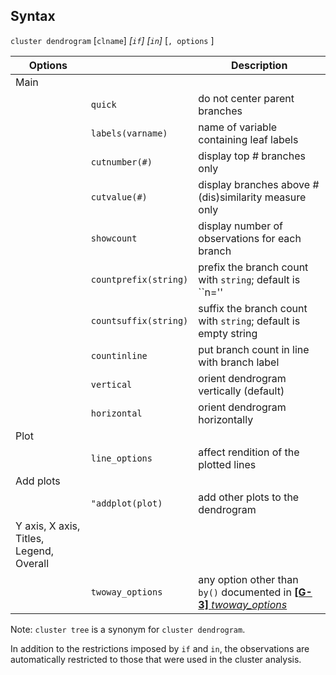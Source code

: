 ## Syntax

`cluster dendrogram` \[`clname`\] _\[`if`\]
\[`in`\]_ \[`, options` \]

| Options                                 |                       | Description                                                                                                                                                          |
|-----------------------------------------|-----------------------|----------------------------------------------------------------------------------------------------------------------------------------------------------------------|
| Main                                    |                       |                                                                                                                                                                      |
|                                         | `quick`               | do not center parent branches                                                                                                                                        |
|                                         | `labels(varname)`     | name of variable containing leaf labels                                                                                                                              |
|                                         | `cutnumber(#)`        | display top \# branches only                                                                                                                                         |
|                                         | `cutvalue(#)`         | display branches above \# (dis)similarity measure only                                                                                                               |
|                                         | `showcount`           | display number of observations for each branch                                                                                                                       |
|                                         | `countprefix(string)` | prefix the branch count with `string`; default is \`\`n=''                                                                                                           |
|                                         | `countsuffix(string)` | suffix the branch count with `string`; default is empty string                                                                                                       |
|                                         | `countinline`         | put branch count in line with branch label                                                                                                                           |
|                                         | `vertical`            | orient dendrogram vertically (default)                                                                                                                               |
|                                         | `horizontal`          | orient dendrogram horizontally                                                                                                                                       |
| Plot                                    |                       |                                                                                                                                                                      |
|                                         | `line_options`        | affect rendition of the plotted lines                                                                                                                                |
| Add plots                               |                       |                                                                                                                                                                      |
|                                         | `"addplot(plot)`      | add other plots to the dendrogram                                                                                                                                    |
| Y axis, X axis, Titles, Legend, Overall |                       |                                                                                                                                                                      |
|                                         | `twoway_options`      | any option other than `by()` documented in [<strong>[G-3]</strong> <em>twoway_options</em>](http://www.stata.com/help.cgi?twoway_options) |

Note: `cluster tree` is a synonym for `cluster dendrogram`.

In addition to the restrictions imposed by `if` and `in`, the
observations are automatically restricted to those that were used in the
cluster analysis.
